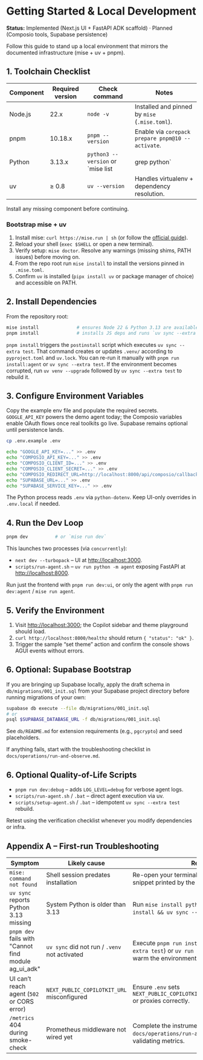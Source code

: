 # Getting Started & Local Development

**Status:** Implemented (Next.js UI + FastAPI ADK scaffold) · Planned (Composio tools,
Supabase persistence)

Follow this guide to stand up a local environment that mirrors the documented
infrastructure (mise + uv + pnpm).

## 1. Toolchain Checklist

| Component | Required version | Check command | Notes |
|-----------|-----------------|---------------|-------|
| Node.js   | 22.x            | `node -v`     | Installed and pinned by `mise` (`.mise.toml`). |
| pnpm      | 10.18.x         | `pnpm --version` | Enable via `corepack prepare pnpm@10 --activate`. |
| Python    | 3.13.x          | `python3 --version` or `mise list | grep python` | Managed by `mise` and synced with `uv`. |
| uv        | ≥ 0.8           | `uv --version` | Handles virtualenv + dependency resolution. |

Install any missing component before continuing.

### Bootstrap mise + uv

1. Install mise: `curl https://mise.run | sh` (or follow the
   [official guide](https://mise.jdx.dev/getting-started.html)).
2. Reload your shell (`exec $SHELL` or open a new terminal).
3. Verify setup: `mise doctor`. Resolve any warnings (missing shims, PATH issues)
   before moving on.
4. From the repo root run `mise install` to install the versions pinned in `.mise.toml`.
5. Confirm `uv` is installed (`pipx install uv` or package manager of choice) and
   accessible on PATH.

## 2. Install Dependencies

From the repository root:

```bash
mise install              # ensures Node 22 & Python 3.13 are available
pnpm install              # installs JS deps and runs `uv sync --extra test`
```

`pnpm install` triggers the `postinstall` script which executes `uv sync --extra test`.
That command creates or updates `.venv/` according to `pyproject.toml` and `uv.lock`.
You can re-run it manually with `pnpm run install:agent` or `uv sync --extra test`.
If the environment becomes corrupted, run `uv venv --upgrade` followed by
`uv sync --extra test` to rebuild it.

## 3. Configure Environment Variables

Copy the example env file and populate the required secrets. `GOOGLE_API_KEY` powers the
demo agent today; the Composio variables enable OAuth flows once real toolkits go live.
Supabase remains optional until persistence lands.

```bash
cp .env.example .env

echo "GOOGLE_API_KEY=..." >> .env
echo "COMPOSIO_API_KEY=..." >> .env
echo "COMPOSIO_CLIENT_ID=..." >> .env
echo "COMPOSIO_CLIENT_SECRET=..." >> .env
echo "COMPOSIO_REDIRECT_URL=http://localhost:8000/api/composio/callback" >> .env
echo "SUPABASE_URL=..." >> .env
echo "SUPABASE_SERVICE_KEY=..." >> .env
```

The Python process reads `.env` via `python-dotenv`. Keep UI-only overrides in
`.env.local` if needed.

## 4. Run the Dev Loop

```bash
pnpm dev          # or `mise run dev`
```

This launches two processes (via `concurrently`):

- `next dev --turbopack` – UI at <http://localhost:3000>.
- `scripts/run-agent.sh` – `uv run python -m agent` exposing FastAPI at
  <http://localhost:8000>.

Run just the frontend with `pnpm run dev:ui`, or only the agent with
`pnpm run dev:agent` / `mise run agent`.

## 5. Verify the Environment

1. Visit <http://localhost:3000>; the Copilot sidebar and theme playground should load.
2. `curl http://localhost:8000/healthz` should return `{ "status": "ok" }`.
3. Trigger the sample “set theme” action and confirm the console shows AGUI events
   without errors.

## 6. Optional: Supabase Bootstrap

If you are bringing up Supabase locally, apply the draft schema in `db/migrations/001_init.sql`
from your Supabase project directory before running migrations of your own:

```bash
supabase db execute --file db/migrations/001_init.sql
# or
psql $SUPABASE_DATABASE_URL -f db/migrations/001_init.sql
```

See `db/README.md` for extension requirements (e.g., `pgcrypto`) and seed placeholders.

If anything fails, start with the troubleshooting checklist in
`docs/operations/run-and-observe.md`.

## 6. Optional Quality-of-Life Scripts

- `pnpm run dev:debug` – adds `LOG_LEVEL=debug` for verbose agent logs.
- `scripts/run-agent.sh` / `.bat` – direct agent execution via uv.
- `scripts/setup-agent.sh` / `.bat` – idempotent `uv sync --extra test` rebuild.

Retest using the verification checklist whenever you modify dependencies or infra.

## Appendix A – First-run Troubleshooting

| Symptom | Likely cause | Resolution |
|---------|--------------|------------|
| `mise: command not found` | Shell session predates installation | Re-open your terminal or source the shell init snippet printed by the installer. |
| `uv sync` reports Python 3.13 missing | System Python is older than 3.13 | Run `mise install python@3.13` then retry `mise install && uv sync --extra test`. |
| `pnpm dev` fails with "Cannot find module ag_ui_adk" | `uv sync` did not run / `.venv` not activated | Execute `pnpm run install:agent` (runs `uv sync --extra test`) or `uv run python -m agent` once to warm the environment. |
| UI can’t reach agent (`502` or CORS error) | `NEXT_PUBLIC_COPILOTKIT_URL` misconfigured | Ensure `.env` sets `NEXT_PUBLIC_COPILOTKIT_URL=http://localhost:8000` or proxies correctly. |
| `/metrics` 404 during smoke-check | Prometheus middleware not wired yet | Complete the instrumentation steps in `docs/operations/run-and-observe.md` before validating metrics. |
